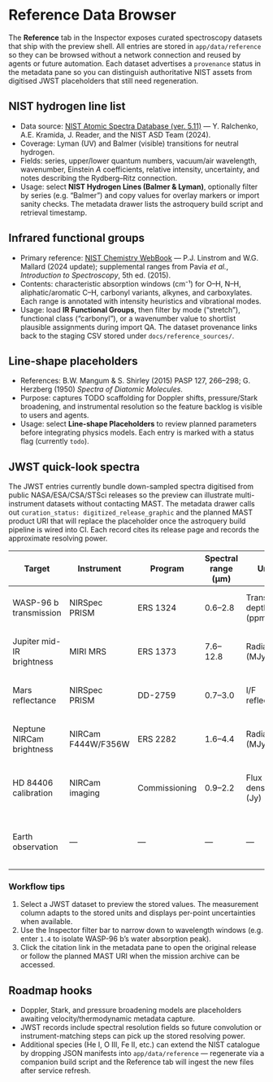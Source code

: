 # Reference Data Browser

The **Reference** tab in the Inspector exposes curated spectroscopy datasets that ship with the preview shell. All
entries are stored in `app/data/reference` so they can be browsed without a network connection and reused by agents or
future automation. Each dataset advertises a `provenance` status in the metadata pane so you can distinguish
authoritative NIST assets from digitised JWST placeholders that still need regeneration.

## NIST hydrogen line list

- Data source: [NIST Atomic Spectra Database (ver. 5.11)](https://physics.nist.gov/asd) — Y. Ralchenko, A.E. Kramida,
  J. Reader, and the NIST ASD Team (2024).
- Coverage: Lyman (UV) and Balmer (visible) transitions for neutral hydrogen.
- Fields: series, upper/lower quantum numbers, vacuum/air wavelength, wavenumber, Einstein *A* coefficients, relative
  intensity, uncertainty, and notes describing the Rydberg–Ritz connection.
- Usage: select **NIST Hydrogen Lines (Balmer & Lyman)**, optionally filter by series (e.g. “Balmer”) and copy values for
  overlay markers or import sanity checks. The metadata drawer lists the astroquery build script and retrieval timestamp.

## Infrared functional groups

- Primary reference: [NIST Chemistry WebBook](https://webbook.nist.gov/chemistry/) — P.J. Linstrom and W.G. Mallard
  (2024 update); supplemental ranges from Pavia *et al.*, *Introduction to Spectroscopy*, 5th ed. (2015).
- Contents: characteristic absorption windows (cm⁻¹) for O–H, N–H, aliphatic/aromatic C–H, carbonyl variants, alkynes,
  and carboxylates. Each range is annotated with intensity heuristics and vibrational modes.
- Usage: load **IR Functional Groups**, then filter by mode (“stretch”), functional class (“carbonyl”), or a wavenumber
  value to shortlist plausible assignments during import QA. The dataset provenance links back to the staging CSV stored
  under `docs/reference_sources/`.

## Line-shape placeholders

- References: B.W. Mangum & S. Shirley (2015) PASP 127, 266–298; G. Herzberg (1950) *Spectra of Diatomic Molecules*.
- Purpose: captures TODO scaffolding for Doppler shifts, pressure/Stark broadening, and instrumental resolution so the
  feature backlog is visible to users and agents.
- Usage: select **Line-shape Placeholders** to review planned parameters before integrating physics models. Each entry
  is marked with a status flag (currently `todo`).

## JWST quick-look spectra

The JWST entries currently bundle down-sampled spectra digitised from public NASA/ESA/CSA/STSci releases so the preview can
illustrate multi-instrument datasets without contacting MAST. The metadata drawer calls out `curation_status:
digitized_release_graphic` and the planned MAST product URI that will replace the placeholder once the astroquery build
pipeline is wired into CI. Each record cites its release page and records the approximate resolving power.

| Target | Instrument | Program | Spectral range (µm) | Units | Provenance status | Notes |
| ------ | ---------- | ------- | ------------------- | ----- | ----------------- | ----- |
| WASP-96 b transmission | NIRSpec PRISM | ERS 1324 | 0.6–2.8 | Transit depth (ppm) | digitized_release_graphic → mast:JWST/product/jw01324-o001_s00002_nirspec_prism_clear_prism_x1d.fits | Water vapour feature from 2022 release graphic. |
| Jupiter mid-IR brightness | MIRI MRS | ERS 1373 | 7.6–12.8 | Radiance (MJy·sr⁻¹) | digitized_release_graphic → mast:JWST/product/jw01373-o002_t001_miri_ch1-shortmediumlong_s3d.fits | Auroral emission snapshot from Webb release. |
| Mars reflectance | NIRSpec PRISM | DD-2759 | 0.7–3.0 | I/F reflectance | digitized_release_graphic → mast:JWST/product/jw02759-o001_t001_nirspec_prism_s1600a3_x1d.fits | Scaled from the 2022 Mars press kit. |
| Neptune NIRCam brightness | NIRCam F444W/F356W | ERS 2282 | 1.6–4.4 | Radiance (MJy·sr⁻¹) | digitized_release_graphic → mast:JWST/product/jw02282-o001_t001_nircam_f444w_i2d.fits | Photometry from STScI release imagery. |
| HD 84406 calibration | NIRCam imaging | Commissioning | 0.9–2.2 | Flux density (Jy) | digitized_release_graphic → mast:JWST/product/jw01107-o001_t001_nircam_f200w_calints.fits | Rounded photometry from wavefront sensing docs. |
| Earth observation | — | — | — | — | operations_restriction | JWST cannot observe Earth; entry retained for completeness. |

### Workflow tips

1. Select a JWST dataset to preview the stored values. The measurement column adapts to the stored units and displays
   per-point uncertainties when available.
2. Use the Inspector filter bar to narrow down to wavelength windows (e.g. enter `1.4` to isolate WASP-96 b’s water
   absorption peak).
3. Click the citation link in the metadata pane to open the original release or follow the planned MAST URI when the
   mission archive can be accessed.

## Roadmap hooks

- Doppler, Stark, and pressure broadening models are placeholders awaiting velocity/thermodynamic metadata capture.
- JWST records include spectral resolution fields so future convolution or instrument-matching steps can pick up the
  stored resolving power.
- Additional species (He I, O III, Fe II, etc.) can extend the NIST catalogue by dropping JSON manifests into
  `app/data/reference` — regenerate via a companion build script and the Reference tab will ingest the new files after
  service refresh.
